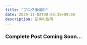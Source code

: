 ```yaml
---
title: "ブログ準備中"
date: 2020-11-02T00:08:35+09:00
description: 記事の説明
---
```


### Complete Post Coming Soon…

